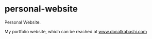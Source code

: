 # personal-website
Personal Website.

My portfolio website, which can be reached at www.donatkabashi.com
